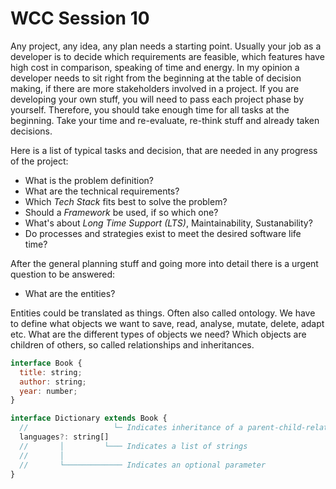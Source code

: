 # WCC Session 10

Any project, any idea, any plan needs a starting point.
Usually your job as a developer is to decide which requirements are feasible, which features have high cost in comparison, speaking of time and energy.
In my opinion a developer needs to sit right from the beginning at the table of decision making, if there are more stakeholders involved in a project.
If you are developing your own stuff, you will need to pass each project phase by yourself.
Therefore, you should take enough time for all tasks at the beginning.
Take your time and re-evaluate, re-think stuff and already taken decisions.

Here is a list of typical tasks and decision, that are needed in any progress of the project:

- What is the problem definition?
- What are the technical requirements?
- Which *Tech Stack* fits best to solve the problem?
- Should a *Framework* be used, if so which one?
- What's about *Long Time Support (LTS)*, Maintainability, Sustanability?
- Do processes and strategies exist to meet the desired software life time?

After the general planning stuff and going more into detail there is a urgent question to be answered:

- What are the entities?

Entities could be translated as things.
Often also called ontology.
We have to define what objects we want to save, read, analyse, mutate, delete, adapt etc.
What are the different types of objects we need? Which objects are children of others, so called relationships and inheritances.

```js
interface Book {
  title: string;
  author: string;
  year: number;
}

interface Dictionary extends Book {
  //                   └─ Indicates inheritance of a parent-child-relationship  
  languages?: string[] 
  //       │         └─── Indicates a list of strings
  //       │
  //       └───────────── Indicates an optional parameter
}
```

